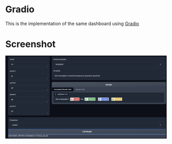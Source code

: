 # Gradio

This is the implementation of the same dashboard using [Gradio](https://www.gradio.app/)

# Screenshot

![screenshot](gradio.png)